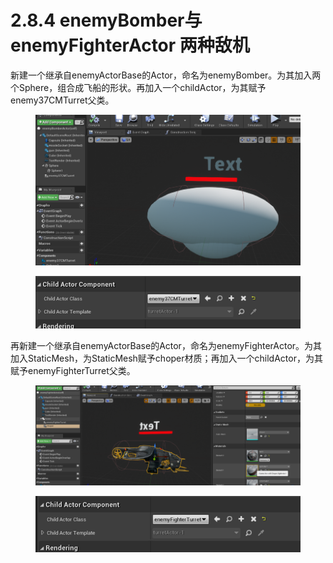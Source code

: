 # 2.8.4 enemyBomber与 enemyFighterActor 两种敌机

新建一个继承自enemyActorBase的Actor，命名为enemyBomber。为其加入两个Sphere，组合成飞船的形状。再加入一个childActor，为其赋予enemy37CMTurret父类。

<figure><img src="../../../.gitbook/assets/image (306).png" alt=""><figcaption></figcaption></figure>

<figure><img src="../../../.gitbook/assets/image (280).png" alt=""><figcaption></figcaption></figure>

再新建一个继承自enemyActorBase的Actor，命名为enemyFighterActor。为其加入StaticMesh，为StaticMesh赋予choper材质；再加入一个childActor，为其赋予enemyFighterTurret父类。

<figure><img src="../../../.gitbook/assets/image (285).png" alt=""><figcaption></figcaption></figure>

<figure><img src="../../../.gitbook/assets/image (363).png" alt=""><figcaption></figcaption></figure>
